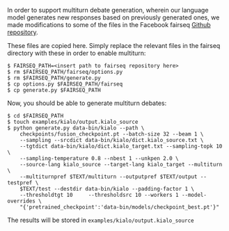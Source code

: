 In order to support multiturn debate generation, wherein our language model
generates new responses based on previously generated ones, we made
modifications to some of the files in the Facebook fairseq [Github
repository](https://github.com/pytorch/fairseq).

These files are copied here. Simply replace the relevant files in the fairseq
directory with these in order to enable multiturn:

    $ FAIRSEQ_PATH=<insert path to fairseq repository here>
    $ rm $FAIRSEQ_PATH/fairseq/options.py
    $ rm $FAIRSEQ_PATH/generate.py
    $ cp options.py $FAIRSEQ_PATH/fairseq
    $ cp generate.py $FAIRSEQ_PATH

Now, you should be able to generate multiturn debates:

    $ cd $FAIRSEQ_PATH
    $ touch examples/kialo/output.kialo_source
    $ python generate.py data-bin/kialo --path \
        checkpoints/fusion_checkpoint.pt --batch-size 32 --beam 1 \
        --sampling --srcdict data-bin/kialo/dict.kialo_source.txt \
        --tgtdict data-bin/kialo/dict.kialo_target.txt --sampling-topk 10 \
        --sampling-temperature 0.8 --nbest 1 --unkpen 2.0 \
        --source-lang kialo_source --target-lang kialo_target --multiturn \
        --multiturnpref $TEXT/multiturn --outputpref $TEXT/output --testpref \
        $TEXT/test --destdir data-bin/kialo --padding-factor 1 \
        --thresholdtgt 10     --thresholdsrc 10 --workers 1 --model-overrides \
        "{'pretrained_checkpoint':'data-bin/models/checkpoint_best.pt'}"

The results will be stored in `examples/kialo/output.kialo_source`
